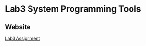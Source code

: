 # Lab3 System Programming Tools
## Website
[Lab3 Assignment](https://calvinkam.github.io/csci3150-Fall17-lab3/)
